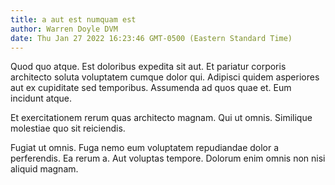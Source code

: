 ```yaml
---
title: a aut est numquam est
author: Warren Doyle DVM
date: Thu Jan 27 2022 16:23:46 GMT-0500 (Eastern Standard Time)
---
```

Quod quo atque. Est doloribus expedita sit aut. Et pariatur corporis architecto soluta voluptatem cumque dolor qui. Adipisci quidem asperiores aut ex cupiditate sed temporibus. Assumenda ad quos quae et. Eum incidunt atque.

 Et exercitationem rerum quas architecto magnam. Qui ut omnis. Similique molestiae quo sit reiciendis.

 Fugiat ut omnis. Fuga nemo eum voluptatem repudiandae dolor a perferendis. Ea rerum a. Aut voluptas tempore. Dolorum enim omnis non nisi aliquid magnam.